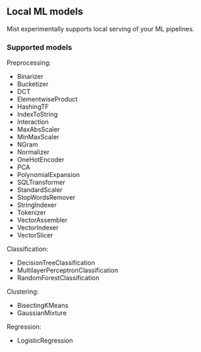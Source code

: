 ## Local ML models

Mist experimentally supports local serving of your ML pipelines.

### Supported models

Preprocessing:
  - Binarizer
  - Bucketizer
  - DCT
  - ElementwiseProduct
  - HashingTF
  - IndexToString
  - Interaction
  - MaxAbsScaler
  - MinMaxScaler
  - NGram
  - Normalizer
  - OneHotEncoder
  - PCA
  - PolynomialExpansion
  - SQLTransformer
  - StandardScaler
  - StopWordsRemover
  - StringIndexer
  - Tokenizer
  - VectorAssembler
  - VectorIndexer
  - VectorSlicer

Classification:
  - DecisionTreeClassification
  - MultilayerPerceptronClassification
  - RandomForestClassification

Clustering:
  - BisectingKMeans
  - GaussianMixture

Regression:
  - LogisticRegression
